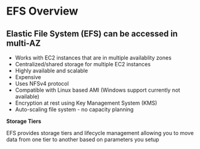 # EFS Overview

## Elastic File System (EFS) can be accessed in multi-AZ

- Works with EC2 instances that are in multiple availablity zones
- Centralized/shared storage for multiple EC2 instances
- Highly available and scalable
- Expensive
- Uses NFSv4 protocol
- Compatible with Linux based AMI (Windows support currently not available)
- Encryption at rest using Key Management System (KMS)
- Auto-scaling file system - no capacity planning

**Storage Tiers**

EFS provides storage tiers and lifecycle management allowing you to  move data from one tier to another based on parameters you setup